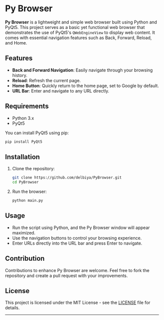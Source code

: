 
# Py Browser

**Py Browser** is a lightweight and simple web browser built using Python and PyQt5. This project serves as a basic yet functional web browser that demonstrates the use of PyQt5's `QWebEngineView` to display web content. It comes with essential navigation features such as Back, Forward, Reload, and Home.

## Features

- **Back and Forward Navigation**: Easily navigate through your browsing history.
- **Reload**: Refresh the current page.
- **Home Button**: Quickly return to the home page, set to Google by default.
- **URL Bar**: Enter and navigate to any URL directly.

## Requirements

- Python 3.x
- PyQt5

You can install PyQt5 using pip:

```bash
pip install PyQt5
```

## Installation

1. Clone the repository:

   ```bash
   git clone https://github.com/delbiya/PyBrowser.git
   cd PyBrowser
   ```

2. Run the browser:

   ```bash
   python main.py
   ```

## Usage

- Run the script using Python, and the Py Browser window will appear maximized.
- Use the navigation buttons to control your browsing experience.
- Enter URLs directly into the URL bar and press Enter to navigate.

## Contribution

Contributions to enhance Py Browser are welcome. Feel free to fork the repository and create a pull request with your improvements.

## License

This project is licensed under the MIT License - see the [LICENSE](LICENSE) file for details.

---


